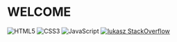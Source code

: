   # WELCOME

![HTML5](https://img.shields.io/badge/html5-%23E34F26.svg?style=for-the-badge&logo=html5&logoColor=white)
![CSS3](https://img.shields.io/badge/css3-%231572B6.svg?style=for-the-badge&logo=css3&logoColor=white)
![JavaScript](https://img.shields.io/badge/javascript-%23323330.svg?style=for-the-badge&logo=javascript&logoColor=%23F7DF1E)
[![lukasz StackOverflow](https://stackoverflow-badge.herokuapp.com/api/StackOverflowBadge/14122375)](https://stackoverflow.com/users/20311112/lukasz)

<!---
napieralal/napieralal is a ✨ special ✨ repository because its `README.md` (this file) appears on your GitHub profile.
You can click the Preview link to take a look at your changes.
--->
